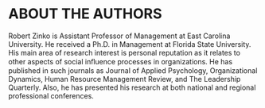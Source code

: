 # ABOUT THE AUTHORS

Robert Zinko is Assistant Professor of Management at East Carolina University. He received a Ph.D. in Management at Florida State University. His main area of research interest is personal reputation as it relates to other aspects of social inﬂuence processes in organizations. He has published in such journals as Journal of Applied Psychology, Organizational Dynamics, Human Resource Management Review, and The Leadership Quarterly. Also, he has presented his research at both national and regional professional conferences.